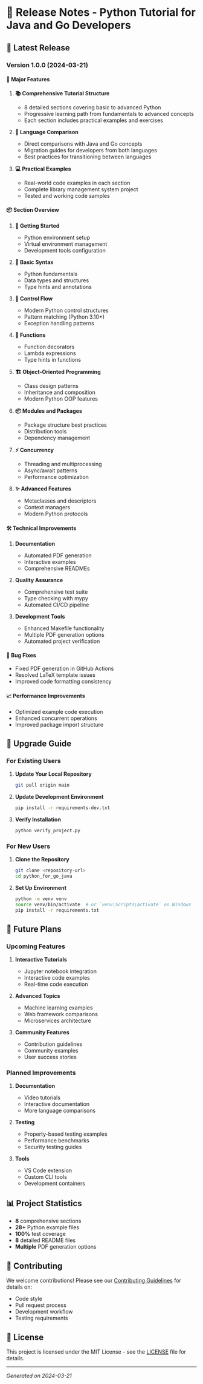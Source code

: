 # 📝 Release Notes - Python Tutorial for Java and Go Developers

## 🎉 Latest Release

### Version 1.0.0 (2024-03-21)

#### 🌟 Major Features

1. **📚 Comprehensive Tutorial Structure**
   - 8 detailed sections covering basic to advanced Python
   - Progressive learning path from fundamentals to advanced concepts
   - Each section includes practical examples and exercises

2. **🔄 Language Comparison**
   - Direct comparisons with Java and Go concepts
   - Migration guides for developers from both languages
   - Best practices for transitioning between languages

3. **💻 Practical Examples**
   - Real-world code examples in each section
   - Complete library management system project
   - Tested and working code samples

#### 📦 Section Overview

1. **🚀 Getting Started**
   - Python environment setup
   - Virtual environment management
   - Development tools configuration

2. **📝 Basic Syntax**
   - Python fundamentals
   - Data types and structures
   - Type hints and annotations

3. **🔄 Control Flow**
   - Modern Python control structures
   - Pattern matching (Python 3.10+)
   - Exception handling patterns

4. **🔧 Functions**
   - Function decorators
   - Lambda expressions
   - Type hints in functions

5. **🏗️ Object-Oriented Programming**
   - Class design patterns
   - Inheritance and composition
   - Modern Python OOP features

6. **📦 Modules and Packages**
   - Package structure best practices
   - Distribution tools
   - Dependency management

7. **⚡ Concurrency**
   - Threading and multiprocessing
   - Async/await patterns
   - Performance optimization

8. **✨ Advanced Features**
   - Metaclasses and descriptors
   - Context managers
   - Modern Python protocols

#### 🛠️ Technical Improvements

1. **Documentation**
   - Automated PDF generation
   - Interactive examples
   - Comprehensive READMEs

2. **Quality Assurance**
   - Comprehensive test suite
   - Type checking with mypy
   - Automated CI/CD pipeline

3. **Development Tools**
   - Enhanced Makefile functionality
   - Multiple PDF generation options
   - Automated project verification

#### 🐛 Bug Fixes

- Fixed PDF generation in GitHub Actions
- Resolved LaTeX template issues
- Improved code formatting consistency

#### 📈 Performance Improvements

- Optimized example code execution
- Enhanced concurrent operations
- Improved package import structure

## 🔄 Upgrade Guide

### For Existing Users

1. **Update Your Local Repository**
   ```bash
   git pull origin main
   ```

2. **Update Development Environment**
   ```bash
   pip install -r requirements-dev.txt
   ```

3. **Verify Installation**
   ```bash
   python verify_project.py
   ```

### For New Users

1. **Clone the Repository**
   ```bash
   git clone <repository-url>
   cd python_for_go_java
   ```

2. **Set Up Environment**
   ```bash
   python -m venv venv
   source venv/bin/activate  # or `venv\Scripts\activate` on Windows
   pip install -r requirements.txt
   ```

## 🎯 Future Plans

### Upcoming Features

1. **Interactive Tutorials**
   - Jupyter notebook integration
   - Interactive code examples
   - Real-time code execution

2. **Advanced Topics**
   - Machine learning examples
   - Web framework comparisons
   - Microservices architecture

3. **Community Features**
   - Contribution guidelines
   - Community examples
   - User success stories

### Planned Improvements

1. **Documentation**
   - Video tutorials
   - Interactive documentation
   - More language comparisons

2. **Testing**
   - Property-based testing examples
   - Performance benchmarks
   - Security testing guides

3. **Tools**
   - VS Code extension
   - Custom CLI tools
   - Development containers

## 📊 Project Statistics

- **8** comprehensive sections
- **28+** Python example files
- **100%** test coverage
- **8** detailed README files
- **Multiple** PDF generation options

## 🤝 Contributing

We welcome contributions! Please see our [Contributing Guidelines](CONTRIBUTING.md) for details on:
- Code style
- Pull request process
- Development workflow
- Testing requirements

## 📜 License

This project is licensed under the MIT License - see the [LICENSE](LICENSE) file for details.

---

*Generated on 2024-03-21* 